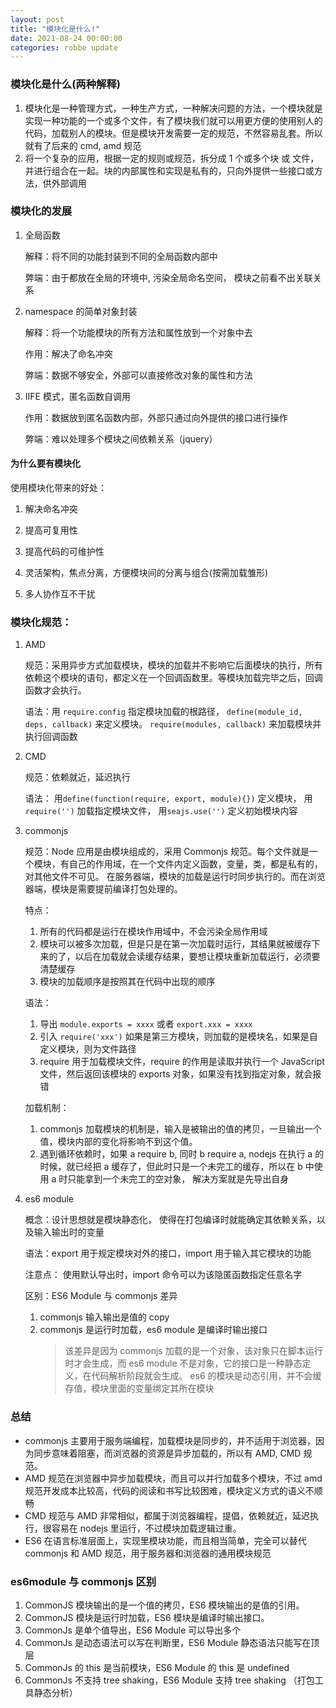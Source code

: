 ```yaml
---
layout: post
title: "模块化是什么!"
date: 2021-08-24 00:00:00
categories: robbe update
---
```


### 模块化是什么(两种解释)

1. 模块化是一种管理方式，一种生产方式，一种解决问题的方法，一个模块就是实现一种功能的一个或多个文件，有了模块我们就可以用更方便的使用别人的代码，加载别人的模块。但是模块开发需要一定的规范，不然容易乱套。所以就有了后来的 cmd, amd 规范
2. 将一个复杂的应用，根据一定的规则或规范，拆分成 1 个或多个块 或 文件，并进行组合在一起。块的内部属性和实现是私有的，只向外提供一些接口或方法，供外部调用

### 模块化的发展

1. 全局函数

   解释：将不同的功能封装到不同的全局函数内部中

   弊端：由于都放在全局的环境中, 污染全局命名空间， 模块之前看不出关联关系

2. namespace 的简单对象封装

   解释：将一个功能模块的所有方法和属性放到一个对象中去

   作用：解决了命名冲突

   弊端：数据不够安全，外部可以直接修改对象的属性和方法

3. IIFE 模式，匿名函数自调用

   作用：数据放到匿名函数内部，外部只通过向外提供的接口进行操作

   弊端：难以处理多个模块之间依赖关系（jquery）

#### 为什么要有模块化

使用模块化带来的好处：

1. 解决命名冲突

2. 提高可复用性

3. 提高代码的可维护性

4. 灵活架构，焦点分离，方便模块间的分离与组合(按需加载雏形)

5. 多人协作互不干扰

### 模块化规范：

1.  AMD

    规范：采用异步方式加载模块，模块的加载并不影响它后面模块的执行，所有依赖这个模块的语句，都定义在一个回调函数里。等模块加载完毕之后，回调函数才会执行。

    语法：用 `require.config` 指定模块加载的根路径， `define(module_id, deps, callback)` 来定义模块。 `require(modules, callback)` 来加载模块并执行回调函数

2.  CMD

    规范：依赖就近，延迟执行

    语法： 用`define(function(require, export, module){})` 定义模块， 用 `require('')` 加载指定模块文件， 用`seajs.use('')` 定义初始模块内容

3.  commonjs

    规范：Node 应用是由模块组成的，采用 Commonjs 规范。每个文件就是一个模块，有自己的作用域，在一个文件内定义函数，变量，类，都是私有的，对其他文件不可见。
    在服务器端，模块的加载是运行时同步执行的。而在浏览器端，模块是需要提前编译打包处理的。

    特点：

    1. 所有的代码都是运行在模块作用域中，不会污染全局作用域
    2. 模块可以被多次加载，但是只是在第一次加载时运行，其结果就被缓存下来的了，以后在加载就会读缓存结果，要想让模块重新加载运行，必须要清楚缓存
    3. 模块的加载顺序是按照其在代码中出现的顺序

    语法：

    1. 导出 `module.exports = xxxx` 或者 `export.xxx = xxxx`
    2. 引入 `require('xxx')` 如果是第三方模块，则加载的是模块名，如果是自定义模块，则为文件路径
    3. require 用于加载模块文件，require 的作用是读取并执行一个 JavaScript 文件，然后返回该模块的 exports 对象，如果没有找到指定对象，就会报错

    加载机制：

    1. commonjs 加载模块的机制是，输入是被输出的值的拷贝，一旦输出一个值，模块内部的变化将影响不到这个值。
    2. 遇到循环依赖时，如果 a require b, 同时 b require a, nodejs 在执行 a 的时候，就已经把 a 缓存了，但此时只是一个未完工的缓存，所以在 b 中使用 a 时只能拿到一个未完工的空对象，
       解决方案就是先导出自身

4.  es6 module

    概念：设计思想就是模块静态化， 使得在打包编译时就能确定其依赖关系，以及输入输出时的变量

    语法：export 用于规定模块对外的接口，import 用于输入其它模块的功能

    注意点： 使用默认导出时，import 命令可以为该隐匿函数指定任意名字

    区别：ES6 Module 与 commonjs 差异

    1. commonjs 输入输出是值的 copy
    2. commonjs 是运行时加载，es6 module 是编译时输出接口
       > 该差异是因为 commonjs 加载的是一个对象，该对象只在脚本运行时才会生成，而 es6 module 不是对象，它的接口是一种静态定义，在代码解析阶段就会生成。
       > es6 的模块是动态引用，并不会缓存值，模块里面的变量绑定其所在模块

### 总结

- commonjs 主要用于服务端编程，加载模块是同步的，并不适用于浏览器，因为同步意味着阻塞，而浏览器的资源是异步加载的，所以有 AMD, CMD 规范。
- AMD 规范在浏览器中异步加载模块，而且可以并行加载多个模块，不过 amd 规范开发成本比较高，代码的阅读和书写比较困难，模块定义方式的语义不顺畅
- CMD 规范与 AMD 非常相似，都属于浏览器编程，提倡，依赖就近，延迟执行，很容易在 nodejs 里运行，不过模块加载逻辑过重。
- ES6 在语言标准层面上，实现里模块功能，而且相当简单，完全可以替代 commonjs 和 AMD 规范，用于服务器和浏览器的通用模块规范

### es6module 与 commonjs 区别

1. CommonJS 模块输出的是一个值的拷贝，ES6 模块输出的是值的引用。
2. CommonJS 模块是运行时加载，ES6 模块是编译时输出接口。
3. CommonJs 是单个值导出，ES6 Module 可以导出多个
4. CommonJs 是动态语法可以写在判断里，ES6 Module 静态语法只能写在顶层
5. CommonJs 的 this 是当前模块，ES6 Module 的 this 是 undefined
6. CommonJs 不支持 tree shaking，ES6 Module 支持 tree shaking （打包工具静态分析）
